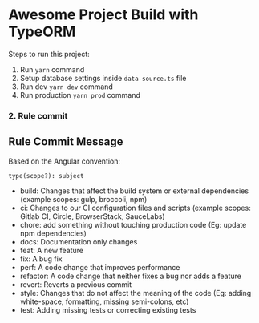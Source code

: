 # Awesome Project Build with TypeORM

Steps to run this project:

1. Run `yarn` command
2. Setup database settings inside `data-source.ts` file
3. Run dev `yarn dev` command
4. Run production `yarn prod` command

### 2. Rule commit

## Rule Commit Message

Based on the Angular convention:

```
type(scope?): subject
```

- build: Changes that affect the build system or external dependencies (example scopes: gulp, broccoli, npm)
- ci: Changes to our CI configuration files and scripts (example scopes: Gitlab CI, Circle, BrowserStack, SauceLabs)
- chore: add something without touching production code (Eg: update npm dependencies)
- docs: Documentation only changes
- feat: A new feature
- fix: A bug fix
- perf: A code change that improves performance
- refactor: A code change that neither fixes a bug nor adds a feature
- revert: Reverts a previous commit
- style: Changes that do not affect the meaning of the code (Eg: adding white-space, formatting, missing semi-colons,
  etc)
- test: Adding missing tests or correcting existing tests
